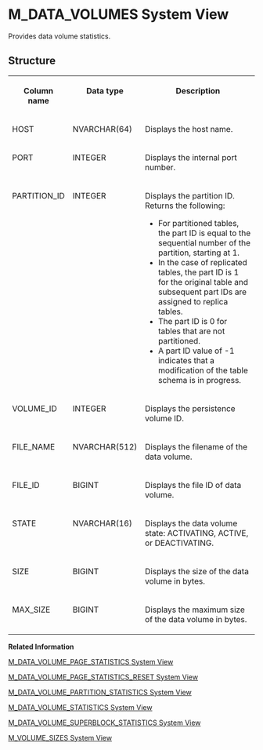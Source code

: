<!-- loio20ae1b2875191014815ce801d2843a02 -->

# M\_DATA\_VOLUMES System View

Provides data volume statistics.



<a name="loio20ae1b2875191014815ce801d2843a02___m__d_a_t_a__v_o_l_u_m_e_s_1struct_M_DATA_VOLUMES"/>

## Structure


<table>
<tr>
<th valign="top">

Column name



</th>
<th valign="top">

Data type



</th>
<th valign="top">

Description



</th>
</tr>
<tr>
<td valign="top">

HOST



</td>
<td valign="top">

NVARCHAR\(64\)



</td>
<td valign="top">

Displays the host name.



</td>
</tr>
<tr>
<td valign="top">

PORT



</td>
<td valign="top">

INTEGER



</td>
<td valign="top">

Displays the internal port number.



</td>
</tr>
<tr>
<td valign="top">

PARTITION\_ID



</td>
<td valign="top">

INTEGER



</td>
<td valign="top">

Displays the partition ID. Returns the following:

-   For partitioned tables, the part ID is equal to the sequential number of the partition, starting at 1.
-   In the case of replicated tables, the part ID is 1 for the original table and subsequent part IDs are assigned to replica tables.
-   The part ID is 0 for tables that are not partitioned.
-   A part ID value of -1 indicates that a modification of the table schema is in progress.



</td>
</tr>
<tr>
<td valign="top">

VOLUME\_ID



</td>
<td valign="top">

INTEGER



</td>
<td valign="top">

Displays the persistence volume ID.



</td>
</tr>
<tr>
<td valign="top">

FILE\_NAME



</td>
<td valign="top">

NVARCHAR\(512\)



</td>
<td valign="top">

Displays the filename of the data volume.



</td>
</tr>
<tr>
<td valign="top">

FILE\_ID



</td>
<td valign="top">

BIGINT



</td>
<td valign="top">

Displays the file ID of data volume.



</td>
</tr>
<tr>
<td valign="top">

STATE



</td>
<td valign="top">

NVARCHAR\(16\)



</td>
<td valign="top">

Displays the data volume state: ACTIVATING, ACTIVE, or DEACTIVATING.



</td>
</tr>
<tr>
<td valign="top">

SIZE



</td>
<td valign="top">

BIGINT



</td>
<td valign="top">

Displays the size of the data volume in bytes.



</td>
</tr>
<tr>
<td valign="top">

MAX\_SIZE



</td>
<td valign="top">

BIGINT



</td>
<td valign="top">

Displays the maximum size of the data volume in bytes.



</td>
</tr>
</table>

**Related Information**  


[M\_DATA\_VOLUME\_PAGE\_STATISTICS System View](m-data-volume-page-statistics-system-view-20adabc.md "Provides page usage statistics on data volumes.")

[M\_DATA\_VOLUME\_PAGE\_STATISTICS\_RESET System View](m-data-volume-page-statistics-reset-system-view-20add39.md "Provides information about FreeBlockManager SizeClass statistics since the last reset.")

[M\_DATA\_VOLUME\_PARTITION\_STATISTICS System View](m-data-volume-partition-statistics-system-view-7ff90b1.md "Provides data volume partition statistics.")

[M\_DATA\_VOLUME\_STATISTICS System View](m-data-volume-statistics-system-view-2f4b10f.md "Provides information on data volume statistics.")

[M\_DATA\_VOLUME\_SUPERBLOCK\_STATISTICS System View](m-data-volume-superblock-statistics-system-view-20adf77.md "Provides FreeBlockManager Superblock statistics.")

[M\_VOLUME\_SIZES System View](m-volume-sizes-system-view-20cb217.md "Provides information about volume sizes used by SAP HANA servers.")

